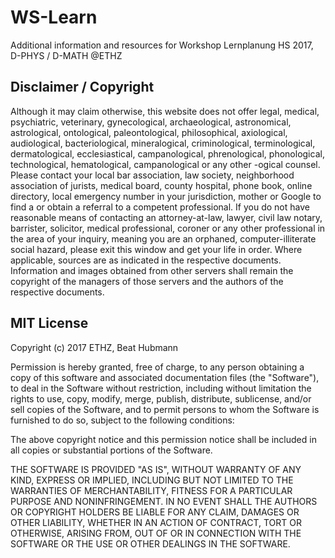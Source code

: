 # WS-Learn
Additional information and resources for Workshop Lernplanung HS 2017, D-PHYS / D-MATH @ETHZ

## Disclaimer / Copyright
Although it may claim otherwise, this website does not offer legal, medical, psychiatric, veterinary, gynecological, archaeological, astronomical, astrological, ontological, paleontological, philosophical, axiological, audiological, bacteriological, mineralogical, criminological, terminological, dermatological, ecclesiastical, campanological, phrenological, phonological, technological, hematological, campanological or any other -ogical counsel.
Please contact your local bar association, law society, neighborhood association of jurists, medical board, county hospital, phone book, online directory, local emergency number in your jurisdiction, mother or Google to find a or obtain a referral to a competent professional. If you do not have reasonable means of contacting an attorney-at-law, lawyer, civil law notary, barrister, solicitor, medical professional, coroner or any other professional in the area of your inquiry, meaning you are an orphaned, computer-illiterate social hazard, please exit this window and get your life in order.
Where applicable, sources are as indicated in the respective documents. Information and images obtained from other servers shall remain the copyright of the managers of those servers and the authors of the respective documents. 

## MIT License

Copyright (c) 2017 ETHZ, Beat Hubmann

Permission is hereby granted, free of charge, to any person obtaining a copy
of this software and associated documentation files (the "Software"), to deal
in the Software without restriction, including without limitation the rights
to use, copy, modify, merge, publish, distribute, sublicense, and/or sell
copies of the Software, and to permit persons to whom the Software is
furnished to do so, subject to the following conditions:

The above copyright notice and this permission notice shall be included in all
copies or substantial portions of the Software.

THE SOFTWARE IS PROVIDED "AS IS", WITHOUT WARRANTY OF ANY KIND, EXPRESS OR
IMPLIED, INCLUDING BUT NOT LIMITED TO THE WARRANTIES OF MERCHANTABILITY,
FITNESS FOR A PARTICULAR PURPOSE AND NONINFRINGEMENT. IN NO EVENT SHALL THE
AUTHORS OR COPYRIGHT HOLDERS BE LIABLE FOR ANY CLAIM, DAMAGES OR OTHER
LIABILITY, WHETHER IN AN ACTION OF CONTRACT, TORT OR OTHERWISE, ARISING FROM,
OUT OF OR IN CONNECTION WITH THE SOFTWARE OR THE USE OR OTHER DEALINGS IN THE
SOFTWARE.
